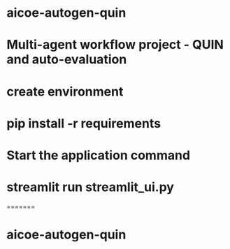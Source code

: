 # aicoe-autogen-quin
# Multi-agent workflow project - QUIN and auto-evaluation

# create environment
# pip install -r requirements


# Start the application command
# streamlit run streamlit_ui.py 
=======
# aicoe-autogen-quin

